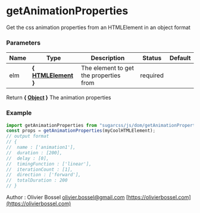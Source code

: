 # getAnimationProperties

Get the css animation properties from an HTMLElement in an object format

### Parameters

| Name | Type                                                                             | Description                            | Status   | Default |
| ---- | -------------------------------------------------------------------------------- | -------------------------------------- | -------- | ------- |
| elm  | **{ [HTMLElement](https://developer.mozilla.org/fr/docs/Web/API/HTMLElement) }** | The element to get the properties from | required |

Return **{ [Object](https://developer.mozilla.org/fr/docs/Web/JavaScript/Reference/Objets_globaux/Object) }** The animation properties

### Example

```js
import getAnimationProperties from "sugarcss/js/dom/getAnimationProperties";
const props = getAnimationProperties(myCoolHTMLElement);
// output format
// {
// 	name : ['animation1'],
// 	duration : [200],
// 	delay : [0],
// 	timingFunction : ['linear'],
// 	iterationCount : [1],
// 	direction : ['forward'],
// 	totalDuration : 200
// }
```

Author : Olivier Bossel [olivier.bossel@gmail.com](mailto:olivier.bossel@gmail.com) [https://olivierbossel.com](https://olivierbossel.com)
